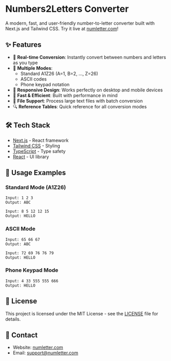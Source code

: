 # Numbers2Letters Converter

A modern, fast, and user-friendly number-to-letter converter built with Next.js and Tailwind CSS. Try it live at [numletter.com](https://numletter.com)!

## ✨ Features

- 🔄 **Real-time Conversion**: Instantly convert between numbers and letters as you type
- 🎯 **Multiple Modes**: 
  - Standard A1Z26 (A=1, B=2, ..., Z=26)
  - ASCII codes
  - Phone keypad notation
- 📱 **Responsive Design**: Works perfectly on desktop and mobile devices
- 🚀 **Fast & Efficient**: Built with performance in mind
- 📄 **File Support**: Process large text files with batch conversion
- 🔍 **Reference Tables**: Quick reference for all conversion modes

## 🛠️ Tech Stack

- [Next.js](https://nextjs.org/) - React framework
- [Tailwind CSS](https://tailwindcss.com/) - Styling
- [TypeScript](https://www.typescriptlang.org/) - Type safety
- [React](https://reactjs.org/) - UI library

## 📖 Usage Examples

### Standard Mode (A1Z26)
```
Input: 1 2 3
Output: ABC

Input: 8 5 12 12 15
Output: HELLO
```

### ASCII Mode
```
Input: 65 66 67
Output: ABC

Input: 72 69 76 76 79
Output: HELLO
```

### Phone Keypad Mode
```
Input: 4 33 555 555 666
Output: HELLO
```

## 📝 License

This project is licensed under the MIT License - see the [LICENSE](LICENSE) file for details.

## 📧 Contact

- Website: [numletter.com](https://numletter.com)
- Email: support@numletter.com
